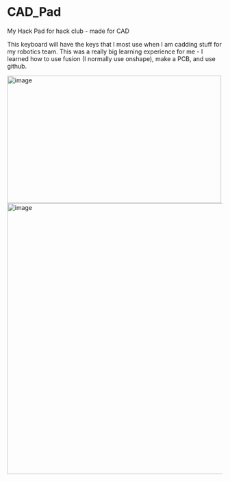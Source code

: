 # CAD_Pad
My Hack Pad for hack club - made for CAD

This keyboard will have the keys that I most use when I am cadding stuff for my robotics team.
This was a really big learning experience for me - I learned how to use fusion (I normally use onshape), make a PCB, and use github.

<img width="500" height="297" alt="image" src="https://github.com/user-attachments/assets/f00d48d1-918a-46ab-af7f-198fb4d12fa0" />

<img width="1007" height="632" alt="image" src="https://github.com/user-attachments/assets/15d0ce5c-e4a2-4327-ab28-6f6a882abcf8" />

